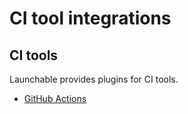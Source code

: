 # CI tool integrations

## CI tools

Launchable provides plugins for CI tools.

* [GitHub Actions](github-actions.md)
